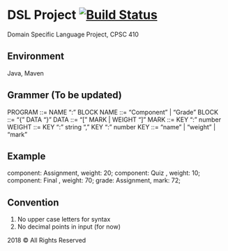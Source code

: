 # DSL Project [![Build Status](https://travis-ci.com/jpeng06/CPSC410_DSL.svg?branch=master)](https://travis-ci.com/jpeng06/CPSC410_DSL)
Domain Specific Language Project, CPSC 410

## Environment 
Java, Maven

## Grammer (To be updated)
 
PROGRAM 	 ::=  NAME “:” BLOCK
NAME		 ::= “Component” | “Grade”
BLOCK 	     ::= “{” DATA “}”
DATA 		 ::= “[” MARK | WEIGHT “]”
MARK		 ::=  KEY “:” number
WEIGHT 	     ::=  KEY “:” string “,” KEY “:” number
KEY		     ::= “name” | “weight” | “mark”

## Example

component: Assignment, weight: 20;
component: Quiz      , weight: 10;
component: Final     , weight: 70;
grade:     Assignment, mark: 72;


## Convention 

1. No upper case letters for syntax
2. No decimal points in input (for now)


2018 © All Rights Reserved  